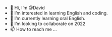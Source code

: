 - 👋 Hi, I’m @David
- 👀 I’m interested in learning English and coding.
- 🌱 I’m currently learning oral English.
- 💞️ I’m looking to collaborate on 2022
- 📫 How to reach me ...

<!---
davidchan2022/davidchan2022 is a ✨ special ✨ repository because its `README.md` (this file) appears on your GitHub profile.
You can click the Preview link to take a look at your changes.
--->
